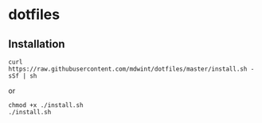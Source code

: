 # dotfiles

## Installation

```
curl https://raw.githubusercontent.com/mdwint/dotfiles/master/install.sh -sSf | sh
```

or

```
chmod +x ./install.sh
./install.sh
```
